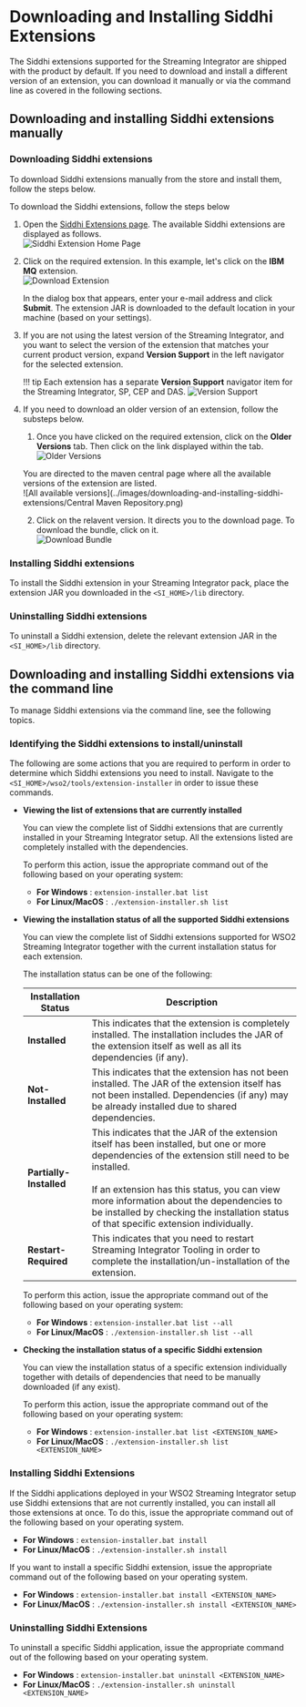 # Downloading and Installing Siddhi Extensions

The Siddhi extensions supported for the Streaming Integrator are shipped with the product by
default. If you need to download and install a different version of an
extension, you can download it manually or via the command line as covered in the following sections.

## Downloading and installing Siddhi extensions manually

### Downloading Siddhi extensions

To download Siddhi extensions manually from the store and install them, follow the steps below.

To download the Siddhi extensions, follow the steps below

1. Open the [Siddhi Extensions page](https://store.wso2.com/store/assets/analyticsextension/list).
   The available Siddhi extensions are displayed as follows.  
   ![Siddhi Extension Home Page](../images/downloading-and-installing-siddhi-extensions/Siddhi_Extensions.png)

2. Click on the required extension. In this example, let's click on the **IBM MQ** extension.  
   ![Download Extension](../images/downloading-and-installing-siddhi-extensions/Download_Extension.png)

   In the dialog box that appears, enter your e-mail address and click **Submit**. The extension JAR is downloaded to 
   the default location in your machine (based on your settings).

3.  If you are not using the latest version of the Streaming Integrator, and you
    want to select the version of the extension that matches your current product version, expand **Version Support** 
    in the left navigator for the selected extension.

    !!! tip 
        Each extension has a separate **Version Support** navigator item for the Streaming Integrator, SP, CEP and DAS.
    ![Version Support](../images/downloading-and-installing-siddhi-extensions/Extension_Left_Navigator.png)

4. If you need to download an older version of an extension, follow the substeps below.
   1. Once you have clicked on the required extension, click on the **Older Versions** tab. Then click on the link 
   displayed within the tab.  
    ![Older Versions](../images/downloading-and-installing-siddhi-extensions/Extensions_Older_Versions.png)

    You are directed to the maven central page where all the available versions of the extension are listed.  
    ![All available versions](../images/downloading-and-installing-siddhi-extensions/Central Maven Repository.png)

   2. Click on the relavent version. It directs you to the download page. To download the bundle, click on it.  
    ![Download Bundle](../images/downloading-and-installing-siddhi-extensions/Maven_Bundle.png)

### Installing Siddhi extensions

To install the Siddhi extension in your Streaming Integrator pack, place the extension JAR you downloaded in the 
`<SI_HOME>/lib` directory.

### Uninstalling Siddhi extensions

To uninstall a Siddhi extension, delete the relevant extension JAR in the `<SI_HOME>/lib` directory.

## Downloading and installing Siddhi extensions via the command line

To manage Siddhi extensions via the command line, see the following topics.

### Identifying the Siddhi extensions to install/uninstall

The following are some actions that you are required to perform in order to determine which Siddhi extensions you need to install. Navigate to the `<SI_HOME>/wso2/tools/extension-installer` in order to issue these commands.

- **Viewing the list of extensions that are currently installed**

    You can view the complete list of Siddhi extensions that are currently installed in your Streaming Integrator setup. All the extensions listed are completely installed with the dependencies.
    
    To perform this action, issue the appropriate command out of the following based on your operating system:
    
    - **For Windows**     : `extension-installer.bat list`
    - **For Linux/MacOS** : `./extension-installer.sh list`
    
- **Viewing the installation status of all the supported Siddhi extensions**

    You can view the complete list of Siddhi extensions supported for WSO2 Streaming Integrator together with the current installation status for each extension.
    
    The installation status can be one of the following:
    
    |**Installation Status**|**Description**                                                    |
    |-----------------------|-------------------------------------------------------------------|
    |**Installed**          |This indicates that the extension is completely installed. The installation includes the JAR of the extension itself as well as all its dependencies (if any).|
    |**Not-Installed**      |This indicates that the extension has not been installed. The JAR of the extension itself has not been installed. Dependencies (if any) may be already installed due to shared dependencies.|
    |**Partially-Installed**|This indicates that the JAR of the extension itself has been installed, but one or more dependencies of the extension still need to be installed.<br/><br/> If an extension has this status, you can view more information about the dependencies to be installed by checking the installation status of that specific extension individually.|
    |**Restart-Required**   |This indicates that you need to restart Streaming Integrator Tooling in order to complete the installation/un-installation of the extension.|

    To perform this action, issue the appropriate command out of the following based on your operating system:
    
    - **For Windows**     : `extension-installer.bat list --all`
    - **For Linux/MacOS** : `./extension-installer.sh list --all`
    
- **Checking the installation status of a specific Siddhi extension**

    You can view the installation status of a specific extension individually together with details of dependencies that need to be manually downloaded (if any exist).

    To perform this action, issue the appropriate command out of the following based on your operating system:
    
    - **For Windows**     : `extension-installer.bat list <EXTENSION_NAME>`
    - **For Linux/MacOS** : `./extension-installer.sh list <EXTENSION_NAME>`   

### Installing Siddhi Extensions

If the Siddhi applications deployed in your WSO2 Streaming Integrator setup use Siddhi extensions that are not currently installed, you can install all those extensions at once. To do this, issue the appropriate command out of the following based on your operating system.

- **For Windows**     : `extension-installer.bat install`
- **For Linux/MacOS** : `./extension-installer.sh install` 

If you want to install a specific Siddhi extension, issue the appropriate command out of the following based on your operating system.

- **For Windows**     : `extension-installer.bat install <EXTENSION_NAME>`
- **For Linux/MacOS** : `./extension-installer.sh install <EXTENSION_NAME>` 

### Uninstalling Siddhi Extensions

To uninstall a specific Siddhi application, issue the appropriate command out of the following based on your operating system.

- **For Windows**     : `extension-installer.bat uninstall <EXTENSION_NAME>`
- **For Linux/MacOS** : `./extension-installer.sh uninstall <EXTENSION_NAME>` 

  
